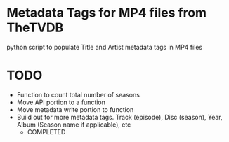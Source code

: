 # Metadata Tags for MP4 files from TheTVDB
 python script to populate Title and Artist metadata tags in MP4 files

# TODO
- Function to count total number of seasons
- Move API portion to a function
- Move metadata write portion to function
- Build out for more metadata tags. Track (episode), Disc (season), Year, Album (Season name if applicable), etc
    - COMPLETED
